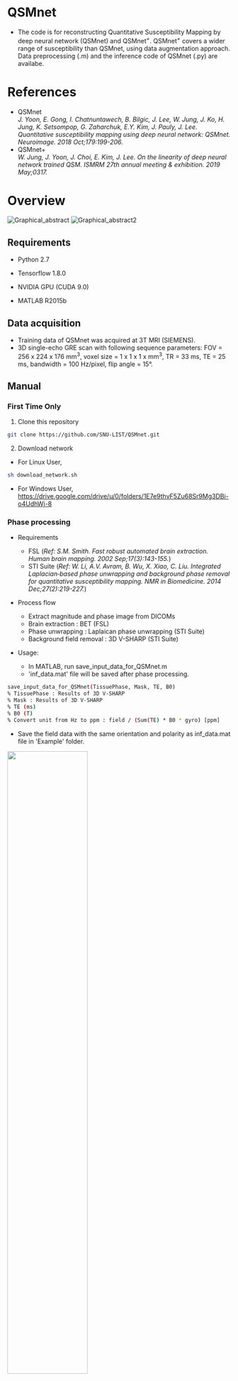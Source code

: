 # QSMnet
* The code is for reconstructing Quantitative Susceptibility Mapping by deep neural network (QSMnet) and QSMnet<sup>+</sup>. QSMnet<sup>+</sup> covers a wider range of susceptibility than QSMnet, using data augmentation approach. Data preprocessing (.m) and the inference code of QSMnet (.py) are availabe. 

# References
* QSMnet </br>
_J. Yoon, E. Gong, I. Chatnuntawech, B. Bilgic, J. Lee, W. Jung, J. Ko, H. Jung, K. Setsompop, G. Zaharchuk, E.Y. Kim, J. Pauly, J. Lee.
Quantitative susceptibility mapping using deep neural network: QSMnet.
Neuroimage. 2018 Oct;179:199-206._
* QSMnet+ </br>
_W. Jung, J. Yoon, J. Choi, E. Kim, J. Lee. On the linearity of deep neural network trained QSM.
ISMRM 27th annual meeting & exhibition. 2019 May;0317._

# Overview
![Graphical_abstract](https://user-images.githubusercontent.com/29892433/62440733-5d4ad300-b78c-11e9-975d-ca56e77422aa.jpg)
![Graphical_abstract2](https://user-images.githubusercontent.com/29892433/62910350-1b88e080-bdbb-11e9-91b8-6280b2d2fa4a.jpg)

## Requirements
* Python 2.7

* Tensorflow 1.8.0

* NVIDIA GPU (CUDA 9.0)

* MATLAB R2015b

## Data acquisition
* Training data of QSMnet was acquired at 3T MRI (SIEMENS).
* 3D single-echo GRE scan with following sequence parameters: FOV = 256 x 224 x 176 mm<sup>3</sup>, voxel size = 1 x 1 x 1 x mm<sup>3</sup>, TR = 33 ms, TE = 25 ms, bandwidth = 100 Hz/pixel, flip angle = 15°.

## Manual

### First Time Only
1. Clone this repository
```bash
git clone https://github.com/SNU-LIST/QSMnet.git
```
2. Download network </br>
* For Linux User,
```bash
sh download_network.sh
```
* For Windows User, </br>
https://drive.google.com/drive/u/0/folders/1E7e9thvF5Zu68Sr9Mg3DBi-o4UdhWj-8 </br>

### Phase processing
* Requirements
  * FSL (_Ref: S.M. Smith. Fast robust automated brain extraction. Human brain mapping. 2002 Sep;17(3):143-155._)
  * STI Suite (_Ref: W. Li, A.V. Avram, B. Wu, X. Xiao, C. Liu. Integrated Laplacian‐based phase unwrapping and background phase removal for quantitative susceptibility mapping. NMR in Biomedicine. 2014 Dec;27(2):219-227._)
  
* Process flow
  * Extract magnitude and phase image from DICOMs
  * Brain extraction : BET (FSL)
  * Phase unwrapping : Laplaican phase unwrapping (STI Suite)
  * Background field removal : 3D V-SHARP (STI Suite)
  
* Usage:
  * In MATLAB, run save_input_data_for_QSMnet.m
  * 'inf_data.mat' file will be saved after phase processing.
```bash
save_input_data_for_QSMnet(TissuePhase, Mask, TE, B0)
% TissuePhase : Results of 3D V-SHARP
% Mask : Results of 3D V-SHARP
% TE (ms)
% B0 (T)
% Convert unit from Hz to ppm : field / (Sum(TE) * B0 * gyro) [ppm]
```
   * Save the field data with the same orientation and polarity as inf_data.mat file in 'Example' folder.
   <img src="https://user-images.githubusercontent.com/29892433/64081330-5f2b9600-cd3a-11e9-9ff2-20e1e0ef2996.jpg" width="60%" height="60%">
  
### Inference
* Requirements in python library
  * tensorflow
  * os
  * argparse
  * scipy.io
  * numpy
  * niblabel

* Usage
```bash
python inference_QSMnet.py <PREPROCESS_DIR> <NETWORK_NAME>
```
  * 'result_<network_name>.mat' & 'result_<network_name>.nii' will be saved after QSMnet reconstruction.
